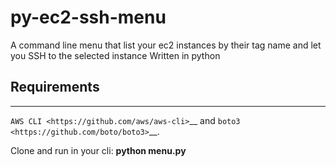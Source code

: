 # py-ec2-ssh-menu
A command line menu that list your ec2 instances by their tag name and let you SSH to the selected instance
Written in python

## Requirements 
-------------
`AWS CLI <https://github.com/aws/aws-cli>`__ and
`boto3 <https://github.com/boto/boto3>`__.


Clone and run in your cli: **python menu.py**

